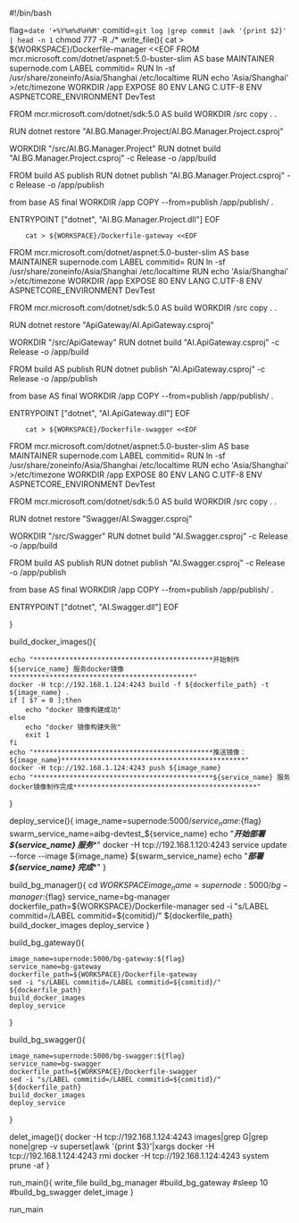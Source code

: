 #!/bin/bash

flag=`date '+%Y%m%d%H%M'`
comitid=`git log |grep commit |awk '{print $2}' | head -n 1`
chmod 777 -R ./*
write_file(){
        cat > ${WORKSPACE}/Dockerfile-manager <<EOF
FROM mcr.microsoft.com/dotnet/aspnet:5.0-buster-slim AS base
MAINTAINER supernode.com
LABEL commitid=
RUN ln -sf /usr/share/zoneinfo/Asia/Shanghai /etc/localtime
RUN echo 'Asia/Shanghai' >/etc/timezone
WORKDIR /app
EXPOSE 80
ENV LANG C.UTF-8
ENV ASPNETCORE_ENVIRONMENT DevTest

FROM mcr.microsoft.com/dotnet/sdk:5.0 AS build
WORKDIR /src
copy . .

RUN dotnet restore "AI.BG.Manager.Project/AI.BG.Manager.Project.csproj"

WORKDIR "/src/AI.BG.Manager.Project"
RUN dotnet build "AI.BG.Manager.Project.csproj"  -c Release -o /app/build

FROM build AS publish
RUN dotnet publish "AI.BG.Manager.Project.csproj" -c Release -o /app/publish

from base AS final
WORKDIR /app
COPY --from=publish /app/publish/ .

ENTRYPOINT ["dotnet", "AI.BG.Manager.Project.dll"]
EOF

        cat > ${WORKSPACE}/Dockerfile-gateway <<EOF
FROM mcr.microsoft.com/dotnet/aspnet:5.0-buster-slim AS base
MAINTAINER supernode.com
LABEL commitid=
RUN ln -sf /usr/share/zoneinfo/Asia/Shanghai /etc/localtime
RUN echo 'Asia/Shanghai' >/etc/timezone
WORKDIR /app
EXPOSE 80
ENV LANG C.UTF-8
ENV ASPNETCORE_ENVIRONMENT DevTest

FROM mcr.microsoft.com/dotnet/sdk:5.0 AS build
WORKDIR /src
copy . .

RUN dotnet restore "ApiGateway/AI.ApiGateway.csproj"

WORKDIR "/src/ApiGateway"
RUN dotnet build "AI.ApiGateway.csproj"  -c Release -o /app/build

FROM build AS publish
RUN dotnet publish "AI.ApiGateway.csproj" -c Release -o /app/publish

from base AS final
WORKDIR /app
COPY --from=publish /app/publish/ .

ENTRYPOINT ["dotnet", "AI.ApiGateway.dll"]
EOF

        cat > ${WORKSPACE}/Dockerfile-swagger <<EOF
FROM mcr.microsoft.com/dotnet/aspnet:5.0-buster-slim AS base
MAINTAINER supernode.com
LABEL commitid=
RUN ln -sf /usr/share/zoneinfo/Asia/Shanghai /etc/localtime
RUN echo 'Asia/Shanghai' >/etc/timezone
WORKDIR /app
EXPOSE 80
ENV LANG C.UTF-8
ENV ASPNETCORE_ENVIRONMENT DevTest

FROM mcr.microsoft.com/dotnet/sdk:5.0 AS build
WORKDIR /src
copy . .

RUN dotnet restore "Swagger/AI.Swagger.csproj"

WORKDIR "/src/Swagger"
RUN dotnet build "AI.Swagger.csproj"  -c Release -o /app/build

FROM build AS publish
RUN dotnet publish "AI.Swagger.csproj" -c Release -o /app/publish

from base AS final
WORKDIR /app
COPY --from=publish /app/publish/ .

ENTRYPOINT ["dotnet", "AI.Swagger.dll"]
EOF

}


build_docker_images(){
    
    echo "*********************************************开始制作 ${service_name} 服务docker镜像**********************************************"
    docker -H tcp://192.168.1.124:4243 build -f ${dockerfile_path} -t ${image_name} .
    if [ $? = 0 ];then
        echo "docker 镜像构建成功"
    else
        echo "docker 镜像构建失败"
        exit 1
    fi 
    echo "*********************************************推送镜像：${image_name}**********************************************"
    docker -H tcp://192.168.1.124:4243 push ${image_name}
    echo "*********************************************${service_name} 服务docker镜像制作完成**********************************************"

}

deploy_service(){
    image_name=supernode:5000/${service_name}:${flag}
    swarm_service_name=aibg-devtest_${service_name}
    echo "*********************************************开始部署 ${service_name} 服务**********************************************"
    docker -H tcp://192.168.1.120:4243 service update --force --image ${image_name} ${swarm_service_name}
    echo "*********************************************部署 ${service_name} 完成**********************************************"
}

build_bg_manager(){
    cd ${WORKSPACE}
    image_name=supernode:5000/bg-manager:${flag}
    service_name=bg-manager
    dockerfile_path=${WORKSPACE}/Dockerfile-manager
    sed -i "s/LABEL commitid=/LABEL commitid=${comitid}/" ${dockerfile_path}
    build_docker_images
    deploy_service
}

build_bg_gateway(){
    
    image_name=supernode:5000/bg-gateway:${flag}
    service_name=bg-gateway
    dockerfile_path=${WORKSPACE}/Dockerfile-gateway
    sed -i "s/LABEL commitid=/LABEL commitid=${comitid}/" ${dockerfile_path}
    build_docker_images
    deploy_service
}

build_bg_swagger(){
    
    image_name=supernode:5000/bg-swagger:${flag}
    service_name=bg-swagger
    dockerfile_path=${WORKSPACE}/Dockerfile-swagger
    sed -i "s/LABEL commitid=/LABEL commitid=${comitid}/" ${dockerfile_path}
    build_docker_images
    deploy_service
}

delet_image(){
    docker -H tcp://192.168.1.124:4243 images|grep G|grep none|grep -v superset|awk '{print $3}'|xargs docker -H tcp://192.168.1.124:4243 rmi
    docker -H tcp://192.168.1.124:4243 system prune -af
}

run_main(){
    write_file
    build_bg_manager
    #build_bg_gateway
    #sleep 10
    #build_bg_swagger
    delet_image
}

run_main
